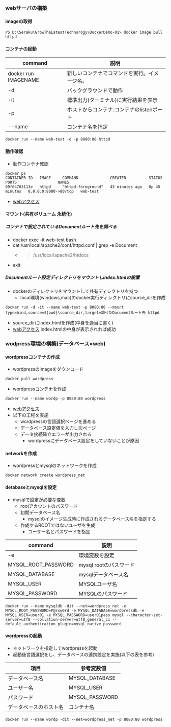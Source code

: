 ### webサーバの構築
#### imageの取得

```
PS D:\Seraku\GrowTheLatestTechnorogy\DockerDemo-01> docker image pull httpd
```

#### コンテナの起動
| command | 説明 |
| - | - |
| docker run IMAGENAME | 新しいコンテナでコマンドを実行。イメージ名。 | 
| -d | バックグラウンドで動作 | 
| -it | 標準出力(ターミナル)に実行結果を表示 |
| -p | ホストからコンテナ:コンテナのlistenポート | 
| --name| コンテナ名を指定 |

```
docker run --name web-test -d -p 8080:80 httpd
```

#### 動作確認
- 動作コンテナ確認
```
docker ps
CONTAINER ID   IMAGE     COMMAND              CREATED          STATUS          PORTS                  NAMES
99f64763113e   httpd     "httpd-foreground"   45 minutes ago   Up 45 minutes   0.0.0.0:8080->80/tcp   web-test
```
- [webアクセス](http://127.0.0.1:8080/)

#### マウント(共有ボリューム 永続化)
##### コンテナで設定されているDocumentルート先を調べる
- docker exec -it web-test bash
- cat /usr/local/apache2/conf/httpd.conf | grep -e Document
  - > /usr/local/apache2/htdocs
- exit

##### Documentルート設定ディレクトリをマウントしindex.htmlの設置
- dockerのディレクトリをマウントして共有ディレクトリを持つ
  - local環境(windows,mac)のdocker実行ディレクトリにsource_dirを作成

` docker run -d -it --name web-test -p 8080:80 --mount type=bind,source=${pwd}\source_dir,target=調べたDocumentルート先 httpd `

- source_dirにindex.htmlを作成(中身を適当に書く)
- [webアクセス](http://127.0.0.1:8080/)
index.htmlの中身が表示されれば成功

### wodpress環境の構築(データベース×web)
#### wordpressコンテナの作成
- wordpressのimageをダウンロード

` docker pull wordpress `

- wordpressコンテナを作成

` docker run --name wordp -p 8080:80 wordpress  `

- [webアクセス](http://127.0.0.1:8080/)
- 以下の工程を実施
  - wordpressの言語選択ページを進める
  - データベース設定値を入力し次ページ
  - データ接続確立エラーが出力される
    - wordpressにデータベース設定をしていないことが原因


#### networkを作成
- wordpressとmysqlのネットワークを作成

` docker network create wordpress_net `

#### detabaseとmysqlを設定
- mysqlで設定が必要な変数
  - rootアカウントのパスワード
  - 初期データベース名
    - mysqlのイメージ生成時に作成されるデータベース名を指定する
  - 作成するROOTではないユーザを生成
    - ユーザー名とパスワードを指定

| command | 説明 |
| - | - |
| -e | 環境変数を設定 |
| MYSQL_ROOT_PASSWORD | mysql rootのパスワード |
| MYSQL_DATABASE | mysqlデータベース名 |
| MYSQL_USER | MYSQLユーザ名 | 
| MYSQL_PASSWORD | MYSQLのパスワード |

` docker run --name mysqldb -dit --net=wordpress_net -e MYSQL_ROOT_PASSWORD=P@ssw0rd -e MYSQL_DATABASE=wordpressdb -e MYSQL_USER=user01 -e MYSQL_PASSWORD=user01pass mysql --character-set-server=utf8 --collation-server=utf8_general_ci --default_authentication_plugin=mysql_native_password `

#### wordpressの起動
- ネットワークを指定してwordpressを起動
- 起動後言語選択をし、データベースの連携設定を実施(以下の表を参考)

| 項目 | 参考変数値 |
| - | - |
| データベース名 | MYSQL_DATABASE | 
| ユーザー名 | MYSQL_USER | 
| パスワード | MYSQL_PASSWORD | 
| データベースのホスト名 | コンテナ名 |

` docker run --name wordp -dit --net=wordpress_net -p 8080:80 wordpress `


